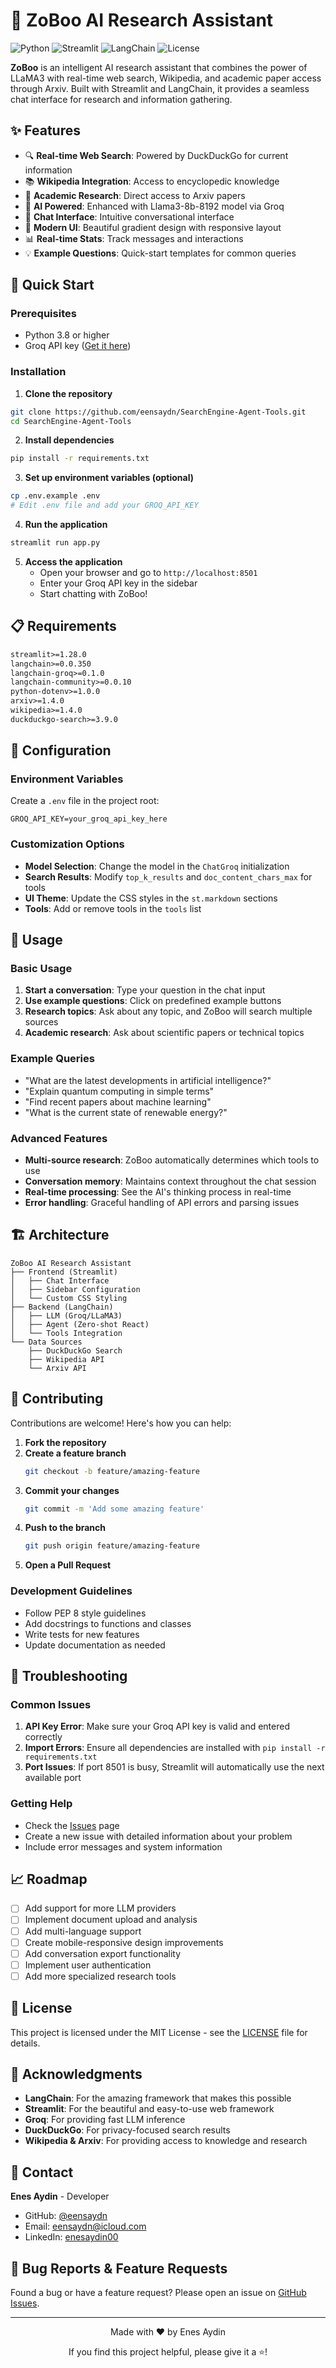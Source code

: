 # 🤖 ZoBoo AI Research Assistant

![Python](https://img.shields.io/badge/python-v3.8+-blue.svg)
![Streamlit](https://img.shields.io/badge/streamlit-v1.28+-red.svg)
![LangChain](https://img.shields.io/badge/langchain-v0.0.350+-green.svg)
![License](https://img.shields.io/badge/license-MIT-blue.svg)

**ZoBoo** is an intelligent AI research assistant that combines the power of LLaMA3 with real-time web search, Wikipedia, and academic paper access through Arxiv. Built with Streamlit and LangChain, it provides a seamless chat interface for research and information gathering.

## ✨ Features

- 🔍 **Real-time Web Search**: Powered by DuckDuckGo for current information
- 📚 **Wikipedia Integration**: Access to encyclopedic knowledge
- 📄 **Academic Research**: Direct access to Arxiv papers
- 🤖 **AI Powered**: Enhanced with Llama3-8b-8192 model via Groq
- 💬 **Chat Interface**: Intuitive conversational interface
- 🎨 **Modern UI**: Beautiful gradient design with responsive layout
- 📊 **Real-time Stats**: Track messages and interactions
- 💡 **Example Questions**: Quick-start templates for common queries

## 🚀 Quick Start

### Prerequisites

- Python 3.8 or higher
- Groq API key ([Get it here](https://console.groq.com/))

### Installation

1. **Clone the repository**
```bash
git clone https://github.com/eensaydn/SearchEngine-Agent-Tools.git
cd SearchEngine-Agent-Tools
```

2. **Install dependencies**
```bash
pip install -r requirements.txt
```

3. **Set up environment variables (optional)**
```bash
cp .env.example .env
# Edit .env file and add your GROQ_API_KEY
```

4. **Run the application**
```bash
streamlit run app.py
```

5. **Access the application**
   - Open your browser and go to `http://localhost:8501`
   - Enter your Groq API key in the sidebar
   - Start chatting with ZoBoo!

## 📋 Requirements

```txt
streamlit>=1.28.0
langchain>=0.0.350
langchain-groq>=0.1.0
langchain-community>=0.0.10
python-dotenv>=1.0.0
arxiv>=1.4.0
wikipedia>=1.4.0
duckduckgo-search>=3.9.0
```

## 🔧 Configuration

### Environment Variables

Create a `.env` file in the project root:

```env
GROQ_API_KEY=your_groq_api_key_here
```

### Customization Options

- **Model Selection**: Change the model in the `ChatGroq` initialization
- **Search Results**: Modify `top_k_results` and `doc_content_chars_max` for tools
- **UI Theme**: Update the CSS styles in the `st.markdown` sections
- **Tools**: Add or remove tools in the `tools` list

## 🎯 Usage

### Basic Usage

1. **Start a conversation**: Type your question in the chat input
2. **Use example questions**: Click on predefined example buttons
3. **Research topics**: Ask about any topic, and ZoBoo will search multiple sources
4. **Academic research**: Ask about scientific papers or technical topics

### Example Queries

- "What are the latest developments in artificial intelligence?"
- "Explain quantum computing in simple terms"
- "Find recent papers about machine learning"
- "What is the current state of renewable energy?"

### Advanced Features

- **Multi-source research**: ZoBoo automatically determines which tools to use
- **Conversation memory**: Maintains context throughout the chat session
- **Real-time processing**: See the AI's thinking process in real-time
- **Error handling**: Graceful handling of API errors and parsing issues

## 🏗️ Architecture

```
ZoBoo AI Research Assistant
├── Frontend (Streamlit)
│   ├── Chat Interface
│   ├── Sidebar Configuration
│   └── Custom CSS Styling
├── Backend (LangChain)
│   ├── LLM (Groq/LLaMA3)
│   ├── Agent (Zero-shot React)
│   └── Tools Integration
└── Data Sources
    ├── DuckDuckGo Search
    ├── Wikipedia API
    └── Arxiv API
```

## 🤝 Contributing

Contributions are welcome! Here's how you can help:

1. **Fork the repository**
2. **Create a feature branch**
   ```bash
   git checkout -b feature/amazing-feature
   ```
3. **Commit your changes**
   ```bash
   git commit -m 'Add some amazing feature'
   ```
4. **Push to the branch**
   ```bash
   git push origin feature/amazing-feature
   ```
5. **Open a Pull Request**

### Development Guidelines

- Follow PEP 8 style guidelines
- Add docstrings to functions and classes
- Write tests for new features
- Update documentation as needed

## 🐛 Troubleshooting

### Common Issues

1. **API Key Error**: Make sure your Groq API key is valid and entered correctly
2. **Import Errors**: Ensure all dependencies are installed with `pip install -r requirements.txt`
3. **Port Issues**: If port 8501 is busy, Streamlit will automatically use the next available port

### Getting Help

- Check the [Issues](https://github.com/eensaydn/SearchEngine-Agent-Tools/issues) page
- Create a new issue with detailed information about your problem
- Include error messages and system information

## 📈 Roadmap

- [ ] Add support for more LLM providers
- [ ] Implement document upload and analysis
- [ ] Add multi-language support
- [ ] Create mobile-responsive design improvements
- [ ] Add conversation export functionality
- [ ] Implement user authentication
- [ ] Add more specialized research tools

## 📝 License

This project is licensed under the MIT License - see the [LICENSE](LICENSE) file for details.

## 🙏 Acknowledgments

- **LangChain**: For the amazing framework that makes this possible
- **Streamlit**: For the beautiful and easy-to-use web framework
- **Groq**: For providing fast LLM inference
- **DuckDuckGo**: For privacy-focused search results
- **Wikipedia & Arxiv**: For providing access to knowledge and research

## 📧 Contact

**Enes Aydin** - Developer

- GitHub: [@eensaydn](https://github.com/eensaydn)
- Email: eensaydn@icloud.com
- LinkedIn: [enesaydin00](https://www.linkedin.com/in/enesaydin00/)

## 🐛 Bug Reports & Feature Requests

Found a bug or have a feature request? Please open an issue on [GitHub Issues](https://github.com/eensaydn/SearchEngine-Agent-Tools/issues).

---

<div align="center">
  <p>Made with ❤️ by Enes Aydin</p>
  <p>If you find this project helpful, please give it a ⭐!</p>
</div>
